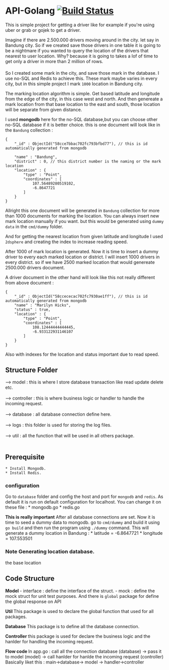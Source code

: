 
# API-Golang [![Build Status](https://secure.travis-ci.org/Gujarats/API-Golang.png)](http://travis-ci.org/Gujarats/API-Golang)
This is simple project for getting a driver like for example if you're using uber or grab or gojek to get a driver.

Imagine if there are 2.500.000 drivers moving around in the city. let say in Bandung city.
So if we created save those drivers in one table it is going to be a nightmare if you wanted to query the location of the drivers that nearest to user location. Why? because it is going to takes a lof of time to get only a driver in more than 2 million of rows. <br>

####

So I created some mark in the city, and save those mark in the database. I use no-SQL and Redis to achieve this. These mark maybe varies in every city, but in this simple project I mark `1000` location in Bandung city.

The marking location algorithm is simple. Get based latitude and longitude from the edge of the city, in this case west and north. And then genereate a mark location from that base location to the east and south, those location will be separate from given distance.

I used <b>mongodb</b> here for the no-SQL database,but you can choose other no-SQL database if it is better choice. this is one document will look like in the `Bandung` collection : 

```
{
	"_id" : ObjectId("58cce7bbac702fc793bfbd77"), // this is id automatically generated from mongodb

	"name" : "Bandung",
	"district" : 0, // this district number is the naming or the mark location 
	"location" : {
		"type" : "Point",
		"coordinates" : [
			107.56489280519102,
			-6.8647721
		]
	}
}
```

Allright this one document will be generated in `Bandung` collection for more than 1000 documents for marking the location. You can always insert new mark location manually if you want. but this would be generated using `dummy data` in the `cmd/dummy` folder.

And for getting the nearest location from given latitude and longitude I used `2dsphere` and creating the index to increase reading speed.

After 1000 of mark location is generated. Now it is time to insert a dummy driver to every each marked location or district. I will insert 1000 drivers in every district. so if we have 2500 marked location that would genereate 2500.000 drivers document.

A driver document in the other hand will look like this not really different from above document : 
```
{
	"_id" : ObjectId("58ccececac702fc7930ae1ff"), // this is id automatically generated from mongodb
	"name" : "Marilyn Hicks",
	"status" : true,
	"location" : {
		"type" : "Point",
		"coordinates" : [
			108.12444444444445,
			-6.933122931146107
		]
	}
}
```
Also with indexes for the location and status important due to read speed.

####








## Structure Folder
--> model : this is where I store database transaction like read update delete etc.<br><br>
--> controller : this is where business logic or handler to handle the incoming request.<br><br>
--> database : all database connection define here.<br><br>
--> logs : this folder is used for storing the log files.<br><br>
--> util : all the function that will be used in all others package.<br><br>

## Prerequisite
    * Install Mongodb.
    * Install Redis.

### configuration 
Go to `database` folder and config the host and port for `mongodb` and `redis`. As default it is run on default configuration for localhost.
    You can change it on these file : 
    * mongodb.go 
    * redis.go

<b>This is really important</b>
After all database connections are set. Now it is time to seed a dummy data to mongodb.
go to `cmd/dummy` and build it using `go build` and then run the program using `./dummy` command.
This will generate a dummy location in Bandung :
	* latitude = -6.8647721
	* longitude = 107.553501

### Note Generating location database.
the base location 

## Code Structure
<b> Model </b>
    - interface : define the interface of the struct.
    - mock : define the mock struct for unit test purposes.
And there is `global` package for define the global response on API


<b> Util </b>
This package is used to declare the global function that used for all packages.


<b> Database</b>
This package is to define all the database connection.

<b> Controller </b>
this package is used for declare the business logic and the hanlder for handling the incoming request.

<b>Flow code </b>
In app.go : call all the connection database (database) -> pass it to model (model) -> call hanlder for hanlde the incoming request (controller)
Basically liket this : main->database-> model -> handler->controller


